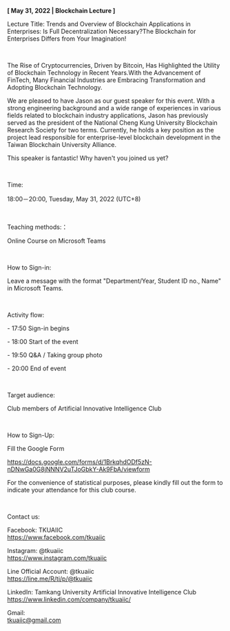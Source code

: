 **[ May 31, 2022 | Blockchain Lecture ]**

Lecture Title: Trends and Overview of Blockchain Applications in Enterprises: Is Full Decentralization Necessary?The Blockchain for Enterprises Differs from Your Imagination!

&nbsp;

The Rise of Cryptocurrencies, Driven by Bitcoin, Has Highlighted the Utility of Blockchain Technology in Recent Years.With the Advancement of FinTech, Many Financial Industries are Embracing Transformation and Adopting Blockchain Technology.

We are pleased to have Jason as our guest speaker for this event. With a strong engineering background and a wide range of experiences in various fields related to blockchain industry applications, Jason has previously served as the president of the National Cheng Kung University Blockchain Research Society for two terms. Currently, he holds a key position as the project lead responsible for enterprise-level blockchain development in the Taiwan Blockchain University Alliance.

This speaker is fantastic! Why haven't you joined us yet?

&nbsp;

Time:

18:00－20:00, Tuesday, May 31, 2022 (UTC+8)

&nbsp;

Teaching methods:：

Online Course on Microsoft Teams

&nbsp;

How to Sign-in:

Leave a message with the format "Department/Year, Student ID no., Name" in Microsoft Teams.

&nbsp;

Activity flow:

\- 17:50 Sign-in begins

\- 18:00 Start of the event

\- 19:50 Q&A / Taking group photo

\- 20:00 End of event

&nbsp;

Target audience:

Club members of Artificial Innovative Intelligence Club

&nbsp;

How to Sign-Up:

Fill the Google Form

https://docs.google.com/forms/d/1BrkqhdODf5zN-nDNwGa0G8jNNNV2uTJoGbkY-Ak9FbA/viewform

For the convenience of statistical purposes, please kindly fill out the form to indicate your attendance for this club course.

&nbsp;

Contact us:

Facebook: TKUAIIC <br />https://www.facebook.com/tkuaiic

Instagram: @tkuaiic <br />https://www.instagram.com/tkuaiic

Line Official Account: @tkuaiic <br />https://line.me/R/ti/p/@tkuaiic

LinkedIn: Tamkang University Artificial Innovative Intelligence Club <br />https://www.linkedin.com/company/tkuaiic/

Gmail: <br />tkuaiic@gmail.com
